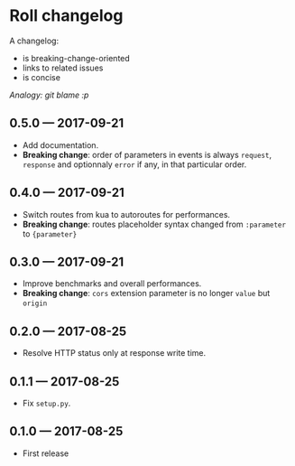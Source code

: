 # Roll changelog

A changelog:

* is breaking-change-oriented
* links to related issues
* is concise

*Analogy: git blame :p*

## 0.5.0 — 2017-09-21

* Add documentation.
* **Breaking change**:
  order of parameters in events is always `request`, `response` and
  optionnaly `error` if any, in that particular order.

## 0.4.0 — 2017-09-21

* Switch routes from kua to autoroutes for performances.
* **Breaking change**:
  routes placeholder syntax changed from `:parameter` to `{parameter}`

## 0.3.0 — 2017-09-21

* Improve benchmarks and overall performances.
* **Breaking change**:
  `cors` extension parameter is no longer `value` but `origin`

## 0.2.0 — 2017-08-25

* Resolve HTTP status only at response write time.

## 0.1.1 — 2017-08-25

* Fix `setup.py`.

## 0.1.0 — 2017-08-25

* First release
